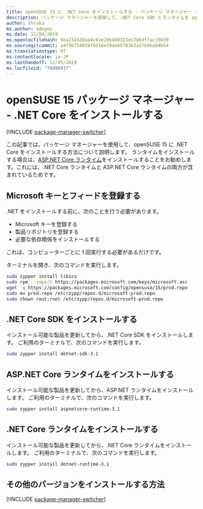 ```yaml
---
title: openSUSE 15 に .NET Core をインストールする - パッケージ マネージャー - .NET Core
description: パッケージ マネージャーを使用して、.NET Core SDK とランタイムを openSUSE 15 にインストールします。
author: thraka
ms.author: adegeo
ms.date: 12/04/2019
ms.openlocfilehash: 0ea232438aa4c61e2064d0323dc706dffac15039
ms.sourcegitcommit: a4f9b754059f0210e29ae0578363a27b9ba84b64
ms.translationtype: HT
ms.contentlocale: ja-JP
ms.lasthandoff: 12/05/2019
ms.locfileid: "74998937"
---
```

# <a name="opensuse-15-package-manager---install-net-core"></a>openSUSE 15 パッケージ マネージャー - .NET Core をインストールする

[!INCLUDE [package-manager-switcher](./includes/package-manager-switcher.md)]

この記事では、パッケージ マネージャーを使用して、openSUSE 15 に .NET Core をインストールする方法について説明します。 ランタイムをインストールする場合は、[ASP.NET Core ランタイム](#install-the-aspnet-core-runtime)をインストールすることをお勧めします。これには、.NET Core ランタイムと ASP.NET Core ランタイムの両方が含まれているためです。

## <a name="register-microsoft-key-and-feed"></a>Microsoft キーとフィードを登録する

.NET をインストールする前に、次のことを行う必要があります。

- Microsoft キーを登録する
- 製品リポジトリを登録する
- 必要な依存関係をインストールする

これは、コンピューターごとに 1 回実行する必要があるだけです。

ターミナルを開き、次のコマンドを実行します。

```bash
sudo zypper install libicu
sudo rpm --import https://packages.microsoft.com/keys/microsoft.asc
wget -q https://packages.microsoft.com/config/opensuse/15/prod.repo
sudo mv prod.repo /etc/zypp/repos.d/microsoft-prod.repo
sudo chown root:root /etc/zypp/repos.d/microsoft-prod.repo
```

## <a name="install-the-net-core-sdk"></a>.NET Core SDK をインストールする

インストール可能な製品を更新してから、.NET Core SDK をインストールします。 ご利用のターミナルで、次のコマンドを実行します。

```bash
sudo zypper install dotnet-sdk-3.1
```

## <a name="install-the-aspnet-core-runtime"></a>ASP.NET Core ランタイムをインストールする

インストール可能な製品を更新してから、ASP.NET ランタイムをインストールします。 ご利用のターミナルで、次のコマンドを実行します。

```bash
sudo zypper install aspnetcore-runtime-3.1
```

## <a name="install-the-net-core-runtime"></a>.NET Core ランタイムをインストールする

インストール可能な製品を更新してから、.NET Core ランタイムをインストールします。 ご利用のターミナルで、次のコマンドを実行します。

```bash
sudo zypper install dotnet-runtime-3.1
```

## <a name="how-to-install-other-versions"></a>その他のバージョンをインストールする方法

[!INCLUDE [package-manager-switcher](./includes/package-manager-heading-hack-pkgname.md)]
